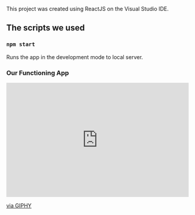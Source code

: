 This project was created using ReactJS on the Visual Studio IDE. 
## The scripts we used 


### `npm start`

Runs the app in the development mode to local server. 

### Our Functioning App

<iframe src="https://giphy.com/embed/JPb2DFpAS9CPrfAjMm" width="480" height="300" frameBorder="0" class="giphy-embed" allowFullScreen></iframe><p><a href="https://giphy.com/gifs/JPb2DFpAS9CPrfAjMm">via GIPHY</a></p>
